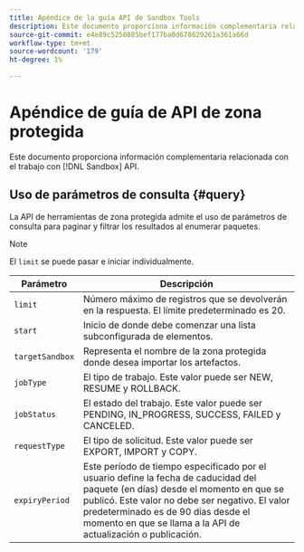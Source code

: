 ```yaml
---
title: Apéndice de la guía API de Sandbox Tools
description: Este documento proporciona información complementaria relacionada con el trabajo con la API de herramientas de zona protegida.
source-git-commit: e4e89c5250885bef177ba0d678629261a361a66d
workflow-type: tm+mt
source-wordcount: '179'
ht-degree: 1%

---
```



# Apéndice de guía de API de zona protegida

Este documento proporciona información complementaria relacionada con el trabajo con [!DNL Sandbox] API.

## Uso de parámetros de consulta {#query}

La API de herramientas de zona protegida admite el uso de parámetros de consulta para paginar y filtrar los resultados al enumerar paquetes.

>[!NOTE]
>
>El `limit` se puede pasar e iniciar individualmente.

| Parámetro | Descripción |
| --- | --- |
| `limit` | Número máximo de registros que se devolverán en la respuesta. El límite predeterminado es 20. |
| `start` | Inicio de donde debe comenzar una lista subconfigurada de elementos. |
| `targetSandbox` | Representa el nombre de la zona protegida donde desea importar los artefactos. |
| `jobType` | El tipo de trabajo. Este valor puede ser NEW, RESUME y ROLLBACK. |
| `jobStatus` | El estado del trabajo. Este valor puede ser PENDING, IN_PROGRESS, SUCCESS, FAILED y CANCELED. |
| `requestType` | El tipo de solicitud. Este valor puede ser EXPORT, IMPORT y COPY. |
| `expiryPeriod ` | Este período de tiempo especificado por el usuario define la fecha de caducidad del paquete (en días) desde el momento en que se publicó. Este valor no debe ser negativo. El valor predeterminado es de 90 días desde el momento en que se llama a la API de actualización o publicación. |
